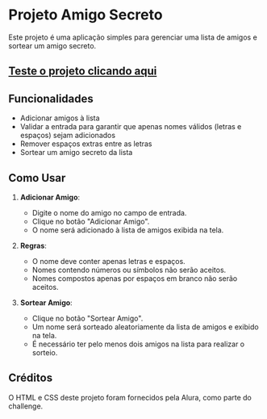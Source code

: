 # Projeto Amigo Secreto

Este projeto é uma aplicação simples para gerenciar uma lista de amigos e sortear um amigo secreto.

## [Teste o projeto clicando aqui](https://davikosta.github.io/Challenge-Amigo-Secreto/)

## Funcionalidades

- Adicionar amigos à lista
- Validar a entrada para garantir que apenas nomes válidos (letras e espaços) sejam adicionados
- Remover espaços extras entre as letras
- Sortear um amigo secreto da lista

## Como Usar

1. **Adicionar Amigo**:
   - Digite o nome do amigo no campo de entrada.
   - Clique no botão "Adicionar Amigo".
   - O nome será adicionado à lista de amigos exibida na tela.

2. **Regras**:
   - O nome deve conter apenas letras e espaços.
   - Nomes contendo números ou símbolos não serão aceitos.
   - Nomes compostos apenas por espaços em branco não serão aceitos.

3. **Sortear Amigo**:
   - Clique no botão "Sortear Amigo".
   - Um nome será sorteado aleatoriamente da lista de amigos e exibido na tela.
   - É necessário ter pelo menos dois amigos na lista para realizar o sorteio.

## Créditos

O HTML e CSS deste projeto foram fornecidos pela Alura, como parte do challenge.
